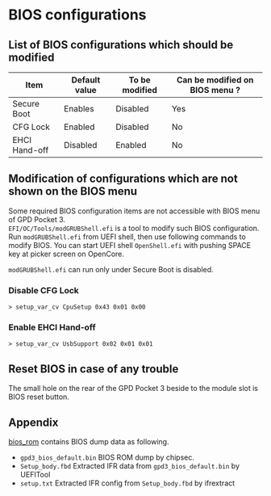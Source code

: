 # BIOS configurations
## List of BIOS configurations which should be modified
Item | Default value | To be modified | Can be modified on BIOS menu ?
-------------------- | ------- | -------------- | -------
Secure Boot | Enables | Disabled | Yes
CFG Lock | Enabled | Disabled | No
EHCI Hand-off | Disabled | Enabled | No
## Modification of configurations which are not shown on the BIOS menu
Some required BIOS configuration items are not accessible with BIOS menu of GPD Pocket 3.  
`EFI/OC/Tools/modGRUBShell.efi` is a tool to modify such BIOS configuration. Run `modGRUBShell.efi` from UEFI shell, then use following commands to modify BIOS. You can start UEFI shell `OpenShell.efi` with pushing SPACE key at picker screen on OpenCore. 

`modGRUBShell.efi` can run only under Secure Boot is disabled.

### Disable CFG Lock
```
> setup_var_cv CpuSetup 0x43 0x01 0x00
```
### Enable EHCI Hand-off
```
> setup_var_cv UsbSupport 0x02 0x01 0x01
```

## Reset BIOS in case of any trouble
The small hole on the rear of the GPD Pocket 3 beside to the module slot is BIOS reset button.

## Appendix

[bios_rom](bios_rom) contains BIOS dump data as following.

* `gpd3_bios_default.bin` BIOS ROM dump by chipsec.
* `Setup_body.fbd` Extracted IFR data from `gpd3_bios_default.bin` by UEFITool
* `setup.txt` Extracted IFR config from `Setup_body.fbd` by ifrextract
